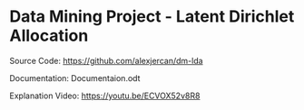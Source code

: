 # Data Mining Project - Latent Dirichlet Allocation

Source Code: https://github.com/alexjercan/dm-lda

Documentation: Documentaion.odt

Explanation Video: https://youtu.be/ECVOX52v8R8
